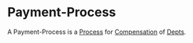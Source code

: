 # Payment-Process

A Payment-Process is a [Process](60062.md) for [Compensation](600069.md) of [Depts](404.md).
